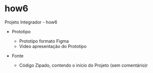 # how6
Projeto Integrador - how6

- Prototipo
  - Prototipo formato Figma
  - Video apresentação do Prototipo

- Fonte
  - Código Zipado, contendo o início do Projeto (sem comentário)r
